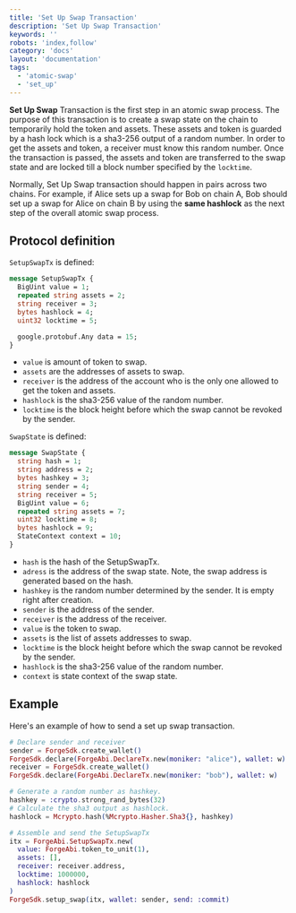 ```yaml
---
title: 'Set Up Swap Transaction'
description: 'Set Up Swap Transaction'
keywords: ''
robots: 'index,follow'
category: 'docs'
layout: 'documentation'
tags:
  - 'atomic-swap'
  - 'set_up'
---
```




**Set Up Swap** Transaction is the first step in an atomic swap process. The purpose of this transaction is to create a swap state on the chain to temporarily hold the token and assets. These assets and token is guarded by a hash lock which is a sha3-256 output of a random number. In order to get the assets and token, a receiver must know this random number. Once the transaction is passed, the assets and token are transferred to the swap state and are locked till a block number specified by the `locktime`.

Normally, Set Up Swap transaction should happen in pairs across two chains. For example, if Alice sets up a swap for Bob on chain A, Bob should set up a swap for Alice on chain B by using the **same hashlock** as the next step of the overall atomic swap process.

## Protocol definition

`SetupSwapTx` is defined:

```proto
message SetupSwapTx {
  BigUint value = 1;
  repeated string assets = 2;
  string receiver = 3;
  bytes hashlock = 4;
  uint32 locktime = 5;

  google.protobuf.Any data = 15;
}
```

* `value` is amount of token to swap.
* `assets` are the addresses of assets to swap.
* `receiver` is the address of the account who is the only one allowed to get the token and assets.
* `hashlock` is the sha3-256 value of the random number.
* `locktime` is the block height before which the swap cannot be revoked by the sender.

`SwapState` is defined:

```protobuf
message SwapState {
  string hash = 1;
  string address = 2;
  bytes hashkey = 3;
  string sender = 4;
  string receiver = 5;
  BigUint value = 6;
  repeated string assets = 7;
  uint32 locktime = 8;
  bytes hashlock = 9;
  StateContext context = 10;
}
```

* `hash` is the hash of the SetupSwapTx.
* `adress` is the address of the swap state. Note, the swap address is generated based on the hash.
* `hashkey` is the random number determined by the sender. It is empty right after creation.
* `sender` is the address of the sender.
* `receiver` is the address of the receiver.
* `value` is the token to swap.
* `assets` is the list of assets addresses to swap.
* `locktime` is the block height before which the swap cannot be revoked by the sender.
* `hashlock` is the sha3-256 value of the random number.
* `context` is state context of the swap state.

## Example

Here's an example of how to send a set up swap transaction.

```elixir
# Declare sender and receiver
sender = ForgeSdk.create_wallet()
ForgeSdk.declare(ForgeAbi.DeclareTx.new(moniker: "alice"), wallet: w)
receiver = ForgeSdk.create_wallet()
ForgeSdk.declare(ForgeAbi.DeclareTx.new(moniker: "bob"), wallet: w)

# Generate a random number as hashkey.
hashkey = :crypto.strong_rand_bytes(32)
# Calculate the sha3 output as hashlock.
hashlock = Mcrypto.hash(%Mcrypto.Hasher.Sha3{}, hashkey)

# Assemble and send the SetupSwapTx
itx = ForgeAbi.SetupSwapTx.new(
  value: ForgeAbi.token_to_unit(1),
  assets: [],
  receiver: receiver.address,
  locktime: 1000000,
  hashlock: hashlock
)
ForgeSdk.setup_swap(itx, wallet: sender, send: :commit)
```
